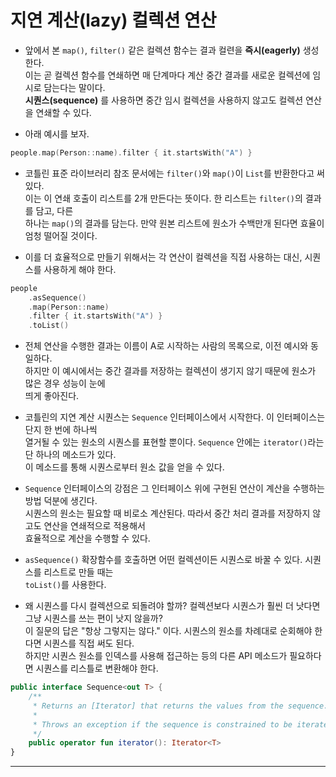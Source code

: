 # 지연 계산(lazy) 컬렉션 연산

- 앞에서 본 `map()`, `filter()` 같은 컬렉션 함수는 결과 컬련을 **즉시(eagerly)** 생성한다.  
  이는 곧 컬렉션 함수를 연쇄하면 매 단계마다 계산 중간 결과를 새로운 컬렉션에 임시로 담는다는 말이다.  
  **시퀀스(sequence)** 를 사용하면 중간 임시 컬렉션을 사용하지 않고도 컬렉션 연산을 연쇄할 수 있다.

- 아래 예시를 보자.

```kt
people.map(Person::name).filter { it.startsWith("A") }
```

- 코틀린 표준 라이브러리 참조 문서에는 `filter()`와 `map()`이 `List`를 반환한다고 써 있다.  
  이는 이 연쇄 호출이 리스트를 2개 만든다는 뜻이다. 한 리스트는 `filter()`의 결과를 담고, 다른  
  하나는 `map()`의 결과를 담는다. 만약 원본 리스트에 원소가 수백만개 된다면 효율이 엄청 떨어질 것이다.

- 이를 더 효율적으로 만들기 위해서는 각 연산이 컬렉션을 직접 사용하는 대신, 시퀀스를 사용하게 해야 한다.

```kt
people
    .asSequence()
    .map(Person::name)
    .filter { it.startsWith("A") }
    .toList()
```

- 전체 연산을 수행한 결과는 이름이 A로 시작하는 사람의 목록으로, 이전 예시와 동일하다.  
  하지만 이 예시에서는 중간 결과를 저장하는 컬렉션이 생기지 않기 때문에 원소가 많은 경우 성능이 눈에  
  띄게 좋아진다.

- 코틀린의 지연 계산 시퀀스는 `Sequence` 인터페이스에서 시작한다. 이 인터페이스는 단지 한 번에 하나씩  
  열거될 수 있는 원소의 시퀀스를 표현할 뿐이다. `Sequence` 안에는 `iterator()`라는 단 하나의 메소드가 있다.  
  이 메소드를 통해 시퀀스로부터 원소 값을 얻을 수 있다.

- `Sequence` 인터페이스의 강점은 그 인터페이스 위에 구현된 연산이 계산을 수행하는 방법 덕분에 생긴다.  
  시퀀스의 원소는 필요할 때 비로소 계산된다. 따라서 중간 처리 결과를 저장하지 않고도 연산을 연쇄적으로 적용해서  
  효율적으로 계산을 수행할 수 있다.

- `asSequence()` 확장함수를 호출하면 어떤 컬렉션이든 시퀀스로 바꿀 수 있다. 시퀀스를 리스트로 만들 때는  
  `toList()`를 사용한다.

- 왜 시퀀스를 다시 컬렉션으로 되돌려야 할까? 컬렉션보다 시퀀스가 훨씬 더 낫다면 그냥 시퀀스를 쓰는 편이 낫지 않을까?  
  이 질문의 답은 "항상 그렇지는 않다." 이다. 시퀀스의 원소를 차례대로 순회해야 한다면 시퀀스를 직접 써도 된다.  
  하지만 시퀀스 원소를 인덱스를 사용해 접근하는 등의 다른 API 메소드가 필요하다면 시퀀스를 리스틀로 변환해야 한다.

```kt
public interface Sequence<out T> {
    /**
     * Returns an [Iterator] that returns the values from the sequence.
     *
     * Throws an exception if the sequence is constrained to be iterated once and `iterator` is invoked the second time.
     */
    public operator fun iterator(): Iterator<T>
}
```

<hr/>

